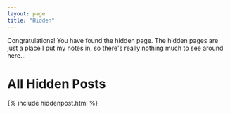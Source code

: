 ```yaml
---
layout: page
title: "Hidden"
---
```


Congratulations! You have found the hidden page. The hidden pages are just a place I put my notes in, so there's really nothing much to see around here...

# All Hidden Posts

{% include hiddenpost.html %}


